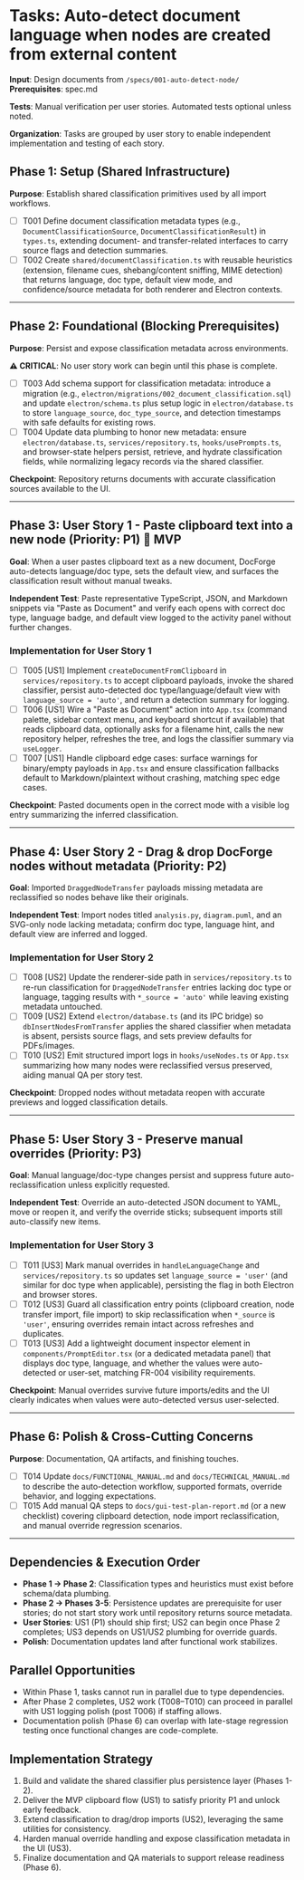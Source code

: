 # Tasks: Auto-detect document language when nodes are created from external content

**Input**: Design documents from `/specs/001-auto-detect-node/`
**Prerequisites**: spec.md

**Tests**: Manual verification per user stories. Automated tests optional unless noted.

**Organization**: Tasks are grouped by user story to enable independent implementation and testing of each story.

## Phase 1: Setup (Shared Infrastructure)

**Purpose**: Establish shared classification primitives used by all import workflows.

- [ ] T001 Define document classification metadata types (e.g., `DocumentClassificationSource`, `DocumentClassificationResult`) in `types.ts`, extending document- and transfer-related interfaces to carry source flags and detection summaries.
- [ ] T002 Create `shared/documentClassification.ts` with reusable heuristics (extension, filename cues, shebang/content sniffing, MIME detection) that returns language, doc type, default view mode, and confidence/source metadata for both renderer and Electron contexts.

---

## Phase 2: Foundational (Blocking Prerequisites)

**Purpose**: Persist and expose classification metadata across environments.

**⚠️ CRITICAL**: No user story work can begin until this phase is complete.

- [ ] T003 Add schema support for classification metadata: introduce a migration (e.g., `electron/migrations/002_document_classification.sql`) and update `electron/schema.ts` plus setup logic in `electron/database.ts` to store `language_source`, `doc_type_source`, and detection timestamps with safe defaults for existing rows.
- [ ] T004 Update data plumbing to honor new metadata: ensure `electron/database.ts`, `services/repository.ts`, `hooks/usePrompts.ts`, and browser-state helpers persist, retrieve, and hydrate classification fields, while normalizing legacy records via the shared classifier.

**Checkpoint**: Repository returns documents with accurate classification sources available to the UI.

---

## Phase 3: User Story 1 - Paste clipboard text into a new node (Priority: P1) 🎯 MVP

**Goal**: When a user pastes clipboard text as a new document, DocForge auto-detects language/doc type, sets the default view, and surfaces the classification result without manual tweaks.

**Independent Test**: Paste representative TypeScript, JSON, and Markdown snippets via "Paste as Document" and verify each opens with correct doc type, language badge, and default view logged to the activity panel without further changes.

### Implementation for User Story 1

- [ ] T005 [US1] Implement `createDocumentFromClipboard` in `services/repository.ts` to accept clipboard payloads, invoke the shared classifier, persist auto-detected doc type/language/default view with `language_source = 'auto'`, and return a detection summary for logging.
- [ ] T006 [US1] Wire a "Paste as Document" action into `App.tsx` (command palette, sidebar context menu, and keyboard shortcut if available) that reads clipboard data, optionally asks for a filename hint, calls the new repository helper, refreshes the tree, and logs the classifier summary via `useLogger`.
- [ ] T007 [US1] Handle clipboard edge cases: surface warnings for binary/empty payloads in `App.tsx` and ensure classification fallbacks default to Markdown/plaintext without crashing, matching spec edge cases.

**Checkpoint**: Pasted documents open in the correct mode with a visible log entry summarizing the inferred classification.

---

## Phase 4: User Story 2 - Drag & drop DocForge nodes without metadata (Priority: P2)

**Goal**: Imported `DraggedNodeTransfer` payloads missing metadata are reclassified so nodes behave like their originals.

**Independent Test**: Import nodes titled `analysis.py`, `diagram.puml`, and an SVG-only node lacking metadata; confirm doc type, language hint, and default view are inferred and logged.

### Implementation for User Story 2

- [ ] T008 [US2] Update the renderer-side path in `services/repository.ts` to re-run classification for `DraggedNodeTransfer` entries lacking doc type or language, tagging results with `*_source = 'auto'` while leaving existing metadata untouched.
- [ ] T009 [US2] Extend `electron/database.ts` (and its IPC bridge) so `dbInsertNodesFromTransfer` applies the shared classifier when metadata is absent, persists source flags, and sets preview defaults for PDFs/images.
- [ ] T010 [US2] Emit structured import logs in `hooks/useNodes.ts` or `App.tsx` summarizing how many nodes were reclassified versus preserved, aiding manual QA per story test.

**Checkpoint**: Dropped nodes without metadata reopen with accurate previews and logged classification details.

---

## Phase 5: User Story 3 - Preserve manual overrides (Priority: P3)

**Goal**: Manual language/doc-type changes persist and suppress future auto-reclassification unless explicitly requested.

**Independent Test**: Override an auto-detected JSON document to YAML, move or reopen it, and verify the override sticks; subsequent imports still auto-classify new items.

### Implementation for User Story 3

- [ ] T011 [US3] Mark manual overrides in `handleLanguageChange` and `services/repository.ts` so updates set `language_source = 'user'` (and similar for doc type when applicable), persisting the flag in both Electron and browser stores.
- [ ] T012 [US3] Guard all classification entry points (clipboard creation, node transfer import, file import) to skip reclassification when `*_source` is `'user'`, ensuring overrides remain intact across refreshes and duplicates.
- [ ] T013 [US3] Add a lightweight document inspector element in `components/PromptEditor.tsx` (or a dedicated metadata panel) that displays doc type, language, and whether the values were auto-detected or user-set, matching FR-004 visibility requirements.

**Checkpoint**: Manual overrides survive future imports/edits and the UI clearly indicates when values were auto-detected versus user-selected.

---

## Phase 6: Polish & Cross-Cutting Concerns

**Purpose**: Documentation, QA artifacts, and finishing touches.

- [ ] T014 Update `docs/FUNCTIONAL_MANUAL.md` and `docs/TECHNICAL_MANUAL.md` to describe the auto-detection workflow, supported formats, override behavior, and logging expectations.
- [ ] T015 Add manual QA steps to `docs/gui-test-plan-report.md` (or a new checklist) covering clipboard detection, node import reclassification, and manual override regression scenarios.

---

## Dependencies & Execution Order

- **Phase 1 → Phase 2**: Classification types and heuristics must exist before schema/data plumbing.
- **Phase 2 → Phases 3-5**: Persistence updates are prerequisite for user stories; do not start story work until repository returns source metadata.
- **User Stories**: US1 (P1) should ship first; US2 can begin once Phase 2 completes; US3 depends on US1/US2 plumbing for override guards.
- **Polish**: Documentation updates land after functional work stabilizes.

## Parallel Opportunities

- Within Phase 1, tasks cannot run in parallel due to type dependencies.
- After Phase 2 completes, US2 work (T008–T010) can proceed in parallel with US1 logging polish (post T006) if staffing allows.
- Documentation polish (Phase 6) can overlap with late-stage regression testing once functional changes are code-complete.

## Implementation Strategy

1. Build and validate the shared classifier plus persistence layer (Phases 1-2).
2. Deliver the MVP clipboard flow (US1) to satisfy priority P1 and unlock early feedback.
3. Extend classification to drag/drop imports (US2), leveraging the same utilities for consistency.
4. Harden manual override handling and expose classification metadata in the UI (US3).
5. Finalize documentation and QA materials to support release readiness (Phase 6).
